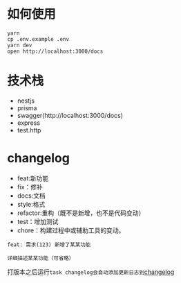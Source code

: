 # 如何使用
```
yarn
cp .env.example .env
yarn dev
open http://localhost:3000/docs
```

# 技术栈
- nestjs
- prisma
- swagger(http://localhost:3000/docs)
- express
- test.http

# changelog
- feat:新功能
- fix：修补
- docs:文档
- style:格式
- refactor:重构（既不是新增，也不是代码变动）
- test：增加测试
- chore：构建过程中或辅助工具的变动。

```
feat: 需求(123) 新增了某某功能

详细描述某某功能（可省略）

```
打版本之后运行`task changelog会自动添加更新日志到`[changelog](CHANGELOG.md)
